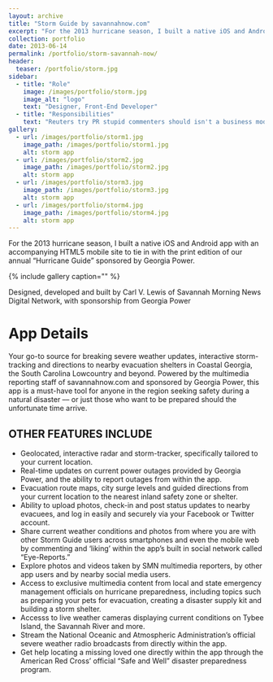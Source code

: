 ```yaml
---
layout: archive
title: "Storm Guide by savannahnow.com"
excerpt: "For the 2013 hurricane season, I built a native iOS and Android app with an accompanying HTML5 "
collection: portfolio
date: 2013-06-14
permalink: /portfolio/storm-savannah-now/
header:
  teaser: /portfolio/storm.jpg
sidebar:
  - title: "Role"
    image: /images/portfolio/storm.jpg
    image_alt: "logo"
    text: "Designer, Front-End Developer"
  - title: "Responsibilities"
    text: "Reuters try PR stupid commenters should isn't a business model"
gallery:
  - url: /images/portfolio/storm1.jpg
    image_path: /images/portfolio/storm1.jpg
    alt: storm app
  - url: /images/portfolio/storm2.jpg
    image_path: /images/portfolio/storm2.jpg
    alt: storm app
  - url: /images/portfolio/storm3.jpg
    image_path: /images/portfolio/storm3.jpg
    alt: storm app
  - url: /images/portfolio/storm4.jpg
    image_path: /images/portfolio/storm4.jpg
    alt: storm app
---
```


For the 2013 hurricane season, I built a native iOS and Android app with an accompanying HTML5 mobile site to tie in with the print edition of our annual “Hurricane Guide” sponsored by Georgia Power.

{% include gallery caption="" %}

Designed, developed and built by Carl V. Lewis of Savannah Morning News Digital Network, with sponsorship from Georgia Power

# App Details

Your go-to source for breaking severe weather updates, interactive storm-tracking and directions to nearby evacuation shelters in Coastal Georgia, the South Carolina Lowcountry and beyond. Powered by the multimedia reporting staff of savannahnow.com and sponsored by Georgia Power, this app is a must-have tool for anyone in the region seeking safety during a natural disaster –– or just those who want to be prepared should the unfortunate time arrive.


OTHER FEATURES INCLUDE
---------------------------------------


- Geolocated, interactive radar and storm-tracker, specifically tailored to your current location.
- Real-time updates on current power outages provided by Georgia Power, and the ability to report outages from within the app.
- Evacuation route maps, city surge levels and guided directions from your current location to the nearest inland safety zone or shelter.
- Ability to upload photos, check-in and post status updates to nearby evacuees, and log in easily and securely via your Facebook or Twitter account.
- Share current weather conditions and photos from where you are with other Storm Guide users across smartphones and even the mobile web by commenting and ‘liking’ within the app’s built in social network called “Eye-Reports.”
- Explore photos and videos taken by SMN multimedia reporters, by other app users and by nearby social media users.
- Access to exclusive multimedia content from local and state emergency management officials on hurricane preparedness, including topics such as preparing your pets for evacuation, creating a disaster supply kit and building a storm shelter.
- Accesss to live weather cameras displaying current conditions on Tybee Island, the Savannah River and more.
- Stream the National Oceanic and Atmospheric Administration’s official severe weather radio broadcasts from directly within the app.
- Get help locating a missing loved one directly within the app through the American Red Cross’ official “Safe and Well” disaster preparedness program.
